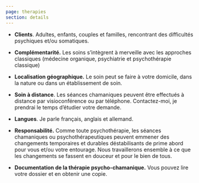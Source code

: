 ```yaml
---
page: therapies
section: details
---
```

  * **Clients**. Adultes, enfants, couples et familles, rencontrant des
  difficultés psychiques et/ou somatiques.

  * **Complémentarité.** Les soins s’intègrent à merveille avec les approches classiques (médecine organique, psychiatrie et psychothérapie classique)

  * **Localisation géographique.** Le soin peut se faire à votre domicile, dans la nature ou dans un établissement de soin.

  * **Soin à distance**. Les séances chamaniques peuvent être effectués à distance par visioconférence ou par téléphone. Contactez-moi, je prendrai le temps d’étudier votre demande.

  * **Langues**. Je parle français, anglais et allemand.

  * **Responsabilité.** Comme toute psychothérapie, les séances chamaniques ou psychothérapeutiques peuvent emmener des changements temporaires et durables déstabilisants de prime abord pour vous et/ou votre entourage. Nous travaillerons ensemble à ce que les changements se fassent en douceur et pour le bien de tous.

  * **Documentation de la thérapie psycho-chamanique.** Vous pouvez lire votre dossier et en obtenir une copie.